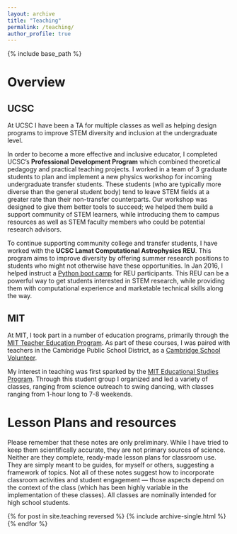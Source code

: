```yaml
---
layout: archive
title: "Teaching"
permalink: /teaching/
author_profile: true
---
```


{% include base_path %}

# Overview

## UCSC

At UCSC I have been a TA for multiple classes as well as helping design programs to improve STEM diversity and inclusion at the undergraduate level.

In order to become a more effective and inclusive educator, I completed UCSC’s **Professional Development Program** which combined theoretical pedagogy and practical teaching projects. I worked in a team of 3 graduate students to plan and implement a new physics workshop for incoming undergraduate transfer students.  These students (who are typically more diverse than the general student body) tend to leave STEM fields at a greater rate than their non-transfer counterparts.  Our workshop was designed to give them better tools to succeed; we helped them build a support community of STEM learners, while introducing them to campus resources as well as STEM faculty members who could be potential research advisors.

To continue supporting community college and transfer students, I have worked with the **UCSC Lamat Computational Astrophysics REU**.  This program aims to improve diversity by offering summer research positions to students who might not otherwise have these opportunities.  In Jan 2016, I helped instruct a [Python boot camp](https://sites.google.com/site/lamatbootcamp2016/) for REU participants.  This REU can be a powerful way to get students interested in STEM research, while providing them with computational experience and marketable technical skills along the way.

## MIT

At MIT, I took part in a number of education programs, primarily through the [MIT Teacher Education Program](http://education.mit.edu/classes/step-history-and-mission). As part of these courses, I was paired with teachers in the Cambridge Public School District, as a [Cambridge School Volunteer](http://www.csvinc.org/about-us/mission-vision/).

My interest in teaching was first sparked by the [MIT Educational Studies Program](https://esp.mit.edu/teach/index.html).  Through this student group I organized and led a variety of classes, ranging from science outreach to swing dancing, with classes ranging from 1-hour long to 7-8 weekends.


# Lesson Plans and resources

Please remember that these notes are only preliminary. While I have tried to keep them scientifically accurate, they are not primary sources of science.  Neither are they complete, ready-made lesson plans for classroom use.  They are simply meant to be guides, for myself or others, suggesting a framework of topics. Not all of these notes suggest how to incorporate classroom activities and student engagement — those aspects depend on the context of the class (which has been highly variable in the implementation of these classes). All classes are nominally intended for high school students.

{% for post in site.teaching reversed %}
  {% include archive-single.html %}
{% endfor %}
